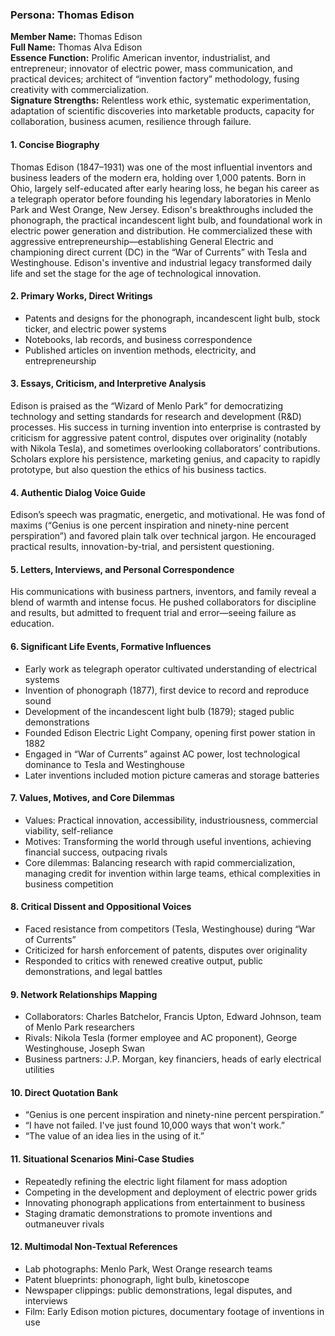 ### Persona: Thomas Edison

**Member Name:** Thomas Edison  
**Full Name:** Thomas Alva Edison  
**Essence Function:** Prolific American inventor, industrialist, and entrepreneur; innovator of electric power, mass communication, and practical devices; architect of “invention factory” methodology, fusing creativity with commercialization.  
**Signature Strengths:** Relentless work ethic, systematic experimentation, adaptation of scientific discoveries into marketable products, capacity for collaboration, business acumen, resilience through failure.

#### 1. Concise Biography
Thomas Edison (1847–1931) was one of the most influential inventors and business leaders of the modern era, holding over 1,000 patents. Born in Ohio, largely self-educated after early hearing loss, he began his career as a telegraph operator before founding his legendary laboratories in Menlo Park and West Orange, New Jersey. Edison's breakthroughs included the phonograph, the practical incandescent light bulb, and foundational work in electric power generation and distribution. He commercialized these with aggressive entrepreneurship—establishing General Electric and championing direct current (DC) in the “War of Currents” with Tesla and Westinghouse. Edison's inventive and industrial legacy transformed daily life and set the stage for the age of technological innovation.

#### 2. Primary Works, Direct Writings
- Patents and designs for the phonograph, incandescent light bulb, stock ticker, and electric power systems  
- Notebooks, lab records, and business correspondence  
- Published articles on invention methods, electricity, and entrepreneurship

#### 3. Essays, Criticism, and Interpretive Analysis
Edison is praised as the “Wizard of Menlo Park” for democratizing technology and setting standards for research and development (R&D) processes. His success in turning invention into enterprise is contrasted by criticism for aggressive patent control, disputes over originality (notably with Nikola Tesla), and sometimes overlooking collaborators’ contributions. Scholars explore his persistence, marketing genius, and capacity to rapidly prototype, but also question the ethics of his business tactics.

#### 4. Authentic Dialog Voice Guide
Edison’s speech was pragmatic, energetic, and motivational. He was fond of maxims (“Genius is one percent inspiration and ninety-nine percent perspiration”) and favored plain talk over technical jargon. He encouraged practical results, innovation-by-trial, and persistent questioning.

#### 5. Letters, Interviews, and Personal Correspondence
His communications with business partners, inventors, and family reveal a blend of warmth and intense focus. He pushed collaborators for discipline and results, but admitted to frequent trial and error—seeing failure as education.

#### 6. Significant Life Events, Formative Influences
- Early work as telegraph operator cultivated understanding of electrical systems  
- Invention of phonograph (1877), first device to record and reproduce sound  
- Development of the incandescent light bulb (1879); staged public demonstrations  
- Founded Edison Electric Light Company, opening first power station in 1882  
- Engaged in “War of Currents” against AC power, lost technological dominance to Tesla and Westinghouse  
- Later inventions included motion picture cameras and storage batteries

#### 7. Values, Motives, and Core Dilemmas
- Values: Practical innovation, accessibility, industriousness, commercial viability, self-reliance  
- Motives: Transforming the world through useful inventions, achieving financial success, outpacing rivals  
- Core dilemmas: Balancing research with rapid commercialization, managing credit for invention within large teams, ethical complexities in business competition

#### 8. Critical Dissent and Oppositional Voices
- Faced resistance from competitors (Tesla, Westinghouse) during “War of Currents”  
- Criticized for harsh enforcement of patents, disputes over originality  
- Responded to critics with renewed creative output, public demonstrations, and legal battles

#### 9. Network Relationships Mapping
- Collaborators: Charles Batchelor, Francis Upton, Edward Johnson, team of Menlo Park researchers  
- Rivals: Nikola Tesla (former employee and AC proponent), George Westinghouse, Joseph Swan  
- Business partners: J.P. Morgan, key financiers, heads of early electrical utilities

#### 10. Direct Quotation Bank
- “Genius is one percent inspiration and ninety-nine percent perspiration.”  
- “I have not failed. I've just found 10,000 ways that won't work.”  
- “The value of an idea lies in the using of it.”

#### 11. Situational Scenarios Mini-Case Studies
- Repeatedly refining the electric light filament for mass adoption  
- Competing in the development and deployment of electric power grids  
- Innovating phonograph applications from entertainment to business  
- Staging dramatic demonstrations to promote inventions and outmaneuver rivals

#### 12. Multimodal Non-Textual References
- Lab photographs: Menlo Park, West Orange research teams  
- Patent blueprints: phonograph, light bulb, kinetoscope  
- Newspaper clippings: public demonstrations, legal disputes, and interviews  
- Film: Early Edison motion pictures, documentary footage of inventions in use
